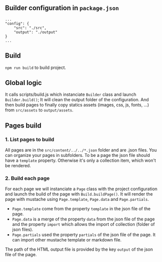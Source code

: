 ## Builder configuration in `package.json`
	...
	"config": {
		"src": "./src",
		"output": "./output"
	}
	...


## Build
`npm run build` to build project.


## Global logic
It calls scripts/build.js which instanciate `Builder` class and launch `Builder.build()`;
It will clean the output folder of the configuration.
And then build pages to finally copy statics assets (images, css, js, fonts, ...) from `src/assets` to `output/assets`.


## Pages build

### 1. List pages to build
All pages are in the `src/content/../../*.json` folder and are .json files.
You can organize your pages in subfolders.
To be a page the json file should have a `template` property.
Otherwise it's only a collection item, which won't be rendered.

### 2. Build each page
For each page we will instanciate a `Page` class with the project configuration and launch the build of the page with `Build.buildPage()`.
It will render the page with mustache using `Page.template`, `Page.data` and `Page.partials`.
- `Page.template` come from the property `template` in the json file of the page.
- `Page.data` is a merge of the property `data` from the json file of the page and the property `import` which allows the import of collection (folder of json files).
- `Page.partials` used the property `partials` of the json file of the page. It can import other mustache template or markdown file.

The path of the HTML output file is provided by the key `output` of the json file of the page.
